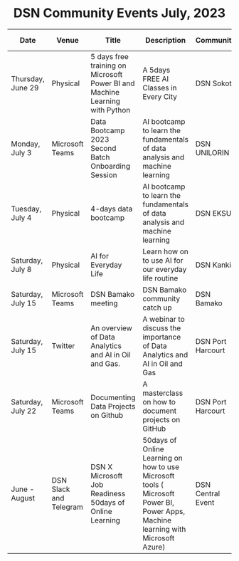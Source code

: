 <h1 align="center">DSN Community Events July, 2023</h1>

<table>
  <thead>
    <tr>
      <th>Date</th>
      <th>Venue</th>
      <th>Title</th>
      <th>Description</th>
      <th>Community</th>
      <th>Registration Link</th>
    </tr>
  </thead>
  <tbody>
    <tr>
      <td>Thursday, June 29</td>
      <td>Physical</td>
      <td>5 days free training on Microsoft Power BI and Machine Learning with Python </td>
      <td>A 5days FREE AI Classes in Every City	</td>
      <td>DSN Sokoto</td>
      <td><a href="http://bit.ly/DSNStudents">Registration Link</a></td>
    </tr>
    <tr>
      <td>Monday, July 3</td>
      <td>Microsoft Teams</td>
      <td>Data Bootcamp 2023 Second Batch Onboarding Session</td>
      <td>AI bootcamp to learn the fundamentals of data analysis and machine learning</td>
      <td>DSN UNILORIN</td>
      <td><a href="https://bit.ly/databootcamp2023_onboardingsession">Registration Link</a></td>
    </tr>
      <tr>
      <td>Tuesday, July 4</td>
      <td>Physical</td>
      <td>4-days data bootcamp</td>
      <td>AI bootcamp to learn the fundamentals of data analysis and machine learning</td>
      <td>DSN EKSU</td>
      <td><a href="bit.ly/3PfUZUm">Registration Link</a></td>
    </tr>
    <tr>
      <td>Saturday, July 8</td>
      <td>Physical</td>
      <td>AI for Everyday Life</td>
      <td>Learn how on to use AI for our everyday life routine</td>
      <td>DSN Kankia</td>
      <td><a href="http://bit.ly/DSN_KC8J23">Registration Link</a></td>
    </tr>
    <tr>
      <td>Saturday, July 15</td>
      <td>Microsoft Teams</td>
      <td>DSN Bamako meeting</td>
      <td>DSN Bamako community catch up</td>
      <td>DSN Bamako</td>
      <td></td>
    </tr>
      <tr>
      <td>Saturday, July 15</td>
      <td>Twitter</td>
      <td>An overview of Data Analytics and AI in Oil and Gas.</td>
      <td>A webinar to discuss the importance of Data Analytics and AI in Oil and Gas</td>
      <td>DSN Port Harcourt</td>
      <td><a href="https://twitter.com/i/spaces/1ypKddEBaYoKW">Registration Link</a></td>
    </tr>
      <tr>
      <td>Saturday, July 22</td>
      <td>Microsoft Teams</td>
      <td>Documenting Data Projects on Github</td>
      <td>A masterclass on how to document projects on GitHub</td>
      <td>DSN Port Harcourt</td>
      <td></td>
    </tr>
       <tr>
      <td>June - August</td>
      <td>DSN Slack and Telegram</td>
      <td>DSN X Microsoft Job Readiness 50days of Online Learning</td>
      <td>50days of Online Learning on how to use Microsoft tools ( Microsoft Power BI, Power Apps, Machine learning with Microsoft Azure)</td>
      <td>DSN Central Event</td>
      <td><a href="https://bit.ly/DSN-Microsoft-50days-Learning ">Registration Link</a></td>
      </tr>
  </tbody>
</table>

